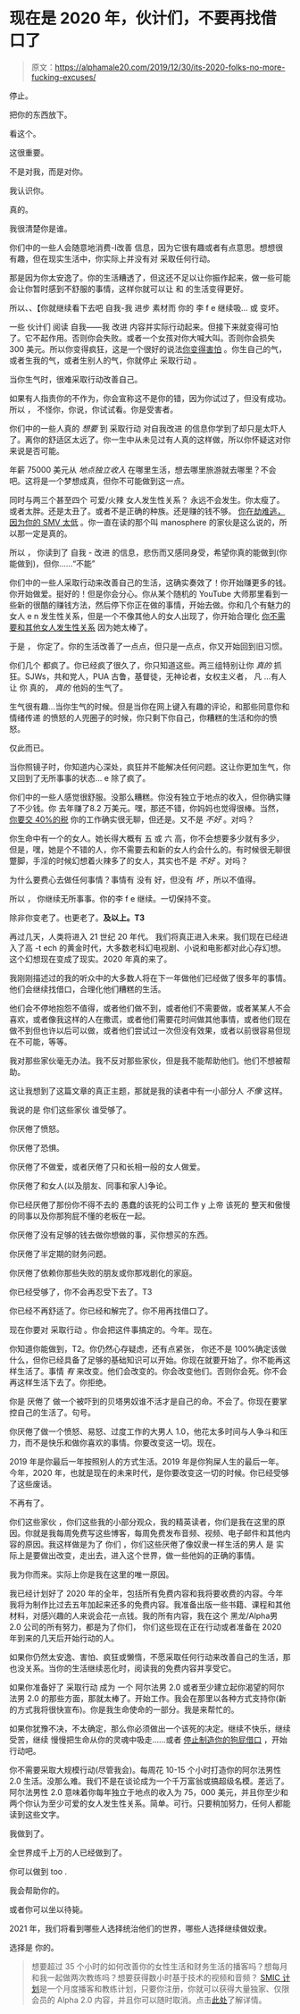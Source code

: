 # 现在是 2020 年，伙计们，不要再找借口了

> 原文：<https://alphamale20.com/2019/12/30/its-2020-folks-no-more-fucking-excuses/>

停止。

把你的东西放下。

看这个。

这很重要。

不是对我，而是对你。

我认识你。

真的。

我很清楚你是谁。

你们中的一些人会随意地消费-I改善 信息，因为它很有趣或者有点意思。想想很有趣，但在现实生活中，你实际上并没有对 采取任何行动。

那是因为你太安逸了。你的生活糟透了，但这还不足以让你振作起来，做一些可能会让你暂时感到不舒服的事情，这样你就可以让 和 的生活变得更好。

所以、、【你就继续看下去吧 自我-我 进步 素材而 你的 李 f e 继续吸... 或 变坏。

一些 伙计们 阅读 自我——我 改进 内容并实际行动起来。但接下来就变得可怕了。它不起作用。否则你会失败。或者一个女孩对你大喊大叫。否则你会损失 300 美元。所以你变得疯狂，这是一个很好的说法[你变得害怕](https://blackdragonblog.com/2013/10/05/the-five-stages-of-fear-2/) 。你生自己的气，或者生我的气，或者生别人的气，你就停止 采取行动 。

当你生气时，很难采取行动改善自己。

如果有人指责你的不作为，你会宣称这不是你的错，因为你试过了，但没有成功。所以 ， 不怪你，你说，你试试看。你是受害者。

你们中的一些人真的 *想要* 到 采取行动 对自我改进 的信息你学到了却只是太吓人了。离你的舒适区太远了。你一生中从未见过有人真的这样做，所以你怀疑这对你来说是否可能。

年薪 75000 美元从 *地点独立收入* 在哪里生活，想去哪里旅游就去哪里？不会吧。这将是一个梦想成真，但你不可能做到这一点。

同时与两三个甚至四个 可爱/火辣 女人发生性关系？ 永远不会发生。你太瘦了。或者太胖。还是太丑了。或者不是正确的种族。还是赚的钱不够。 [你在劫难逃，因为你的 SMV 太低](https://blackdragonblog.com/2017/12/07/relying-much-sexual-market-value/) 。你一直在读的那个叫 manosphere 的家伙是这么说的，所以那一定是真的。

所以 ， 你读到了 自我 - 改进 的信息，悲伤而又感同身受，希望你真的能做到(你能做到)，但你……“不能”

你们中的一些人采取行动来改善自己的生活，这确实奏效了！你开始赚更多的钱。你开始做爱。挺好的！但是你会分心。你从某个随机的 YouTube 大师那里看到一些新的很酷的赚钱方法，然后停下你正在做的事情，开始去做。你和几个有魅力的女人 e n 发生性关系，但是一个不像其他人的女人出现了，你开始合理化 [你不需要和其他女人发生性关系](https://blackdragonblog.com/2016/02/25/de-facto-monogamy/) 因为她太棒了。

于是 ， 你定了。你的生活改善了一点点，但只是一点点，你又开始回到旧习惯。

你们几个 都疯了。你已经疯了很久了，你只知道这些。两三组特别让你 *真的* 抓狂。SJWs，共和党人，PUA 古鲁，基督徒，无神论者，女权主义者， 凡 …有人让 你 真的， *真的* 他妈的生气了。

生气很有趣…当你生气的时候。但是当你在网上键入有趣的评论，和那些同意你和 情绪传递 的愤怒的人兜圈子的时候，你只剩下你自己，你糟糕的生活和你的愤怒。

仅此而已。

当你照镜子时，你知道内心深处，疯狂并不能解决任何问题。这让你更加生气，你又回到了无所事事的状态... e 除了疯了。

你们中的一些人感觉很舒服。没那么糟糕。你没有独立于地点的收入，但你确实赚了不少钱。你 去年赚了8.2 万美元。嘿，那还不错，你妈妈也觉得很棒。当然， [你要交 40%的税](https://calebjonesblog.com/americans-pay-among-highest-taxes-world/) 你的工作确实很无聊，但还是。又不是 *不好* 。对吗？

你生命中有一个的女人。她长得大概有 五 或 六 高，你不会想要多少就有多少，但是，嘿，她是个不错的人，你不需要去和新的女人约会什么的。有时候很无聊很蹩脚，手淫的时候幻想着火辣多了的女人，其实也不是 *不好* 。对吗？

为什么要费心去做任何事情？事情有 没有 好，但没有 *坏* ，所以不值得。

所以 ， 你继续无所事事。你的李 f e 继续。一切保持不变。

除非你变老了。也更老了。**及以上。**T3****

再过几天，人类将进入 21 世纪 20 年代。 我们将真正进入未来。我们现在已经进入了高 -t ech 的黄金时代，大多数老科幻电视剧、小说和电影都对此心存幻想。这个幻想现在变成了现实。2020 年真的来了。

我刚刚描述过的我的听众中的大多数人将在下一年做他们已经做了很多年的事情。他们会继续找借口，合理化他们糟糕的生活。

他们会不停地抱怨不值得，或者他们做不到，或者他们不需要做，或者某某人不会喜欢，或者像我这样的人在撒谎，或者他们需要花时间做其他事情，或者他们现在做不到但也许以后可以做，或者他们尝试过一次但没有效果，或者以前很容易但现在不可能，等等。

我对那些家伙毫无办法。我不反对那些家伙，但是我不能帮助他们。他们不想被帮助。

这让我想到了这篇文章的真正主题，那就是我的读者中有一小部分人 *不像* 这样。

我说的是 你们这些家伙 谁受够了。

你厌倦了愤怒。

你厌倦了恐惧。

你厌倦了不做爱，或者厌倦了只和长相一般的女人做爱。

你厌倦了和女人(以及朋友、同事和家人)争论。

你已经厌倦了那份你不得不去的 愚蠢的该死的公司工作 y 上帝 该死的 整天和傲慢的同事以及你那狗屁不懂的老板在一起。

你厌倦了没有足够的钱去做你想做的事，买你想买的东西。

你厌倦了半定期的财务问题。

你厌倦了依赖你那些失败的朋友或你那戏剧化的家庭。

你已经受够了，你不会再忍受下去了。T3

你已经不再舒适了。你已经和解完了。你不用再找借口了。

现在你要对 采取行动 。你会把这件事搞定的。今年。现在。

你知道你能做到，T2。你仍然心存疑虑，还有点紧张， 你还不是 100%确定该做什么，但你已经具备了足够的基础知识可以开始。你现在就要开始了。你不能再这样生活了。事情 *有* 来改变。他们会改变的。你会改变他们。否则你会死。你不会再这样生活下去了。你拒绝。

你是 厌倦了 做一个被吓到的贝塔男奴谁不活才是自己的命。不会了。你现在要掌控自己的生活了。句号。

你厌倦了做一个愤怒、易怒、过度工作的大男人 1.0，他花太多时间与人争斗和压力，而不是快乐和做你喜欢的事情。你要改变这一切。现在。

2019 年是你最后一年按照别人的方式生活。2019 年是你狗屎人生的最后一年。今年，2020 年，也就是现在的未来时代，是你要改变这一切的时候。你已经受够了这些废话。

不再有了。

你们这些家伙 ，你们这些我的小部分观众，我的精英读者，你们是我在这里的原因。你就是我每周免费写这些博客，每周免费发布音频、视频、电子邮件和其他内容的原因。我这样做是为了 你们 ，你们这些厌倦了像奴隶一样生活的男人 是 实际上是要做出改变，走出去，进入这个世界，做一些他妈的正确的事情。

我为你而来。实际上你是我在这里的唯一原因。

我已经计划好了 2020 年的全年，包括所有免费内容和我将要收费的内容。今年我将为制作比过去五年加起来还多的免费内容。我准备出版一些书籍、课程和其他材料，对感兴趣的人来说会花一点钱。我的所有内容，我在这个 黑龙/Alpha男 2.0 公司的所有努力，都是为了你们， 你们这些现在正在行动或者准备在 2020 年到来的几天后开始行动的人。

如果你仍然太安逸、害怕、疯狂或懒惰，不愿采取任何行动来改善自己的生活，那也没关系。当你的生活继续恶化时，阅读我的免费内容并享受它。

如果你准备好了 采取行动 成为 一个 阿尔法男 2.0 或者至少建立起你渴望的阿尔法男 2.0 的那些方面，那就太棒了。开始工作。我会在那里以各种方式支持你(新的方式我将很快宣布)。你是我生命使命的一部分。我是来帮忙的。

如果你犹豫不决，不太确定，那么你必须做出一个该死的决定。继续不快乐，继续受苦，继续 慢慢把生命从你的灵魂中吸走……或者 [停止制造你的狗屁借口](https://blackdragonblog.com/2017/04/24/stop-with-the-excuses/) ，开始行动吧。

你不需要采取大规模行动(尽管我会)。每周花 10-15 个小时打造你的阿尔法男性 2.0 生活。没那么难。我们不是在谈论成为一个千万富翁或搞超级名模。差远了。阿尔法男性 2.0 意味着你每年独立于地点的收入为 75，000 美元，并且你至少和两个你认为至少可爱的女人发生性关系。简单。可行。只要稍加努力，任何人都能读到这些文字。

我做到了。

全世界成千上万的人已经做到了。

你可以做到 too .

我会帮助你的。

或者你可以坐以待毙。

2021 年，我们将看到哪些人选择统治他们的世界，哪些人选择继续做奴隶。

选择是 你的。

> 想要超过 35 个小时的如何改善你的女性生活和财务生活的播客吗？想每月和我一起做两次教练吗？想要获得数小时基于技术的视频和音频？ [SMIC 计划](https://alphamale20.kartra.com/page/vIL17)是一个月度播客和教练计划，只要你注册，你就可以获得大量独家、仅限会员的 Alpha 2.0 内容，并且你可以随时取消。点击[此处](https://alphamale20.kartra.com/page/vIL17)了解详情。